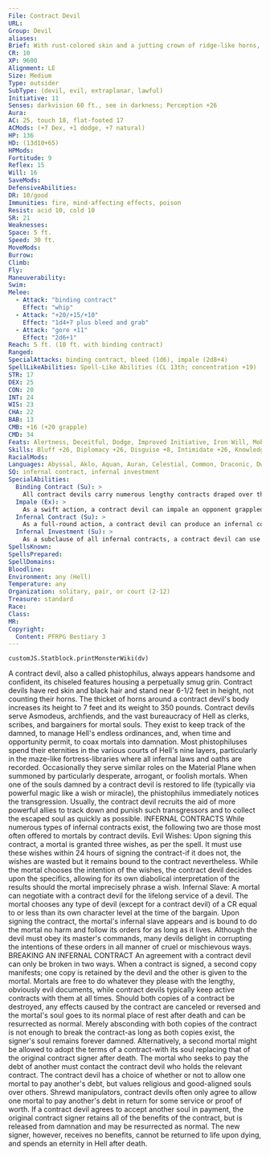 ```yaml
---
File: Contract Devil
URL: 
Group: Devil
aliases: 
Brief: With rust-colored skin and a jutting crown of ridge-like horns, this muscular devil is draped in lengthy contracts.
CR: 10
XP: 9600
Alignment: LE
Size: Medium
Type: outsider
SubType: (devil, evil, extraplanar, lawful)
Initiative: 11
Senses: darkvision 60 ft., see in darkness; Perception +26
Aura: 
AC: 25, touch 18, flat-footed 17
ACMods: (+7 Dex, +1 dodge, +7 natural)
HP: 136
HD: (13d10+65)
HPMods: 
Fortitude: 9
Reflex: 15
Will: 16
SaveMods: 
DefensiveAbilities: 
DR: 10/good
Immunities: fire, mind-affecting effects, poison
Resist: acid 10, cold 10
SR: 21
Weaknesses: 
Space: 5 ft.
Speed: 30 ft.
MoveMods: 
Burrow: 
Climb: 
Fly: 
Maneuverability: 
Swim: 
Melee: 
  - Attack: "binding contract"
    Effect: "whip"
  - Attack: "+20/+15/+10"
    Effect: "1d4+7 plus bleed and grab"
  - Attack: "gore +11"
    Effect: "2d6+1"
Reach: 5 ft. (10 ft. with binding contract)
Ranged: 
SpecialAttacks: binding contract, bleed (1d6), impale (2d8+4)
SpellLikeAbilities: Spell-Like Abilities (CL 13th; concentration +19)  Constant-tongues  At Will-bestow curse (DC 20), detect thoughts (DC 18), dimension door, erase, identify, major image (DC 19), produce flame, sending  3/day-arcane eye, break enchantment, greater teleport (self plus 50 lbs. of objects only), hold person (DC 19), locate creature, mage's private sanctum, scorching ray, silence (DC 18), vision  1/day-contact other plane, delayed blast fireball (DC 23), dismissal (DC 21), plane shift (DC 23), summon (level 4, 1d6 bearded devils or 1 bone devil 50%), symbol of pain (DC 21)
STR: 17
DEX: 25
CON: 20
INT: 24
WIS: 23
CHA: 22
BAB: 13
CMB: +16 (+20 grapple)
CMD: 34
Feats: Alertness, Deceitful, Dodge, Improved Initiative, Iron Will, Mobility, Persuasive
Skills: Bluff +26, Diplomacy +26, Disguise +8, Intimidate +26, Knowledge (arcana) +23, Knowledge (nobility) +20, Knowledge (planes) +23, Knowledge (religion) +23, Linguistics +20, Perception +26, Profession (scribe) +19, Sense Motive +26, Sleight of Hand +20, Spellcraft +20
RacialMods: 
Languages: Abyssal, Aklo, Aquan, Auran, Celestial, Common, Draconic, Dwarven, Elven, Giant, Gnome, Goblin, Gnoll, Halfling, Ignan, Infernal, Orc, Sylvan, Terran, Undercommon; telepathy 100 ft., tongues
SQ: infernal contract, infernal investment
SpecialAbilities:
  Binding Contract (Su): >
    All contract devils carry numerous lengthy contracts draped over their horns or within their numerous carrying cases. They can wield these contracts like whips, but deal lethal damage regardless of the armor bonus of their target. A contract devil modifies attack and damage rolls when using a binding contract by its Intelligence modifier, not its Strength modifier (this equates to a +7 bonus for most contract devils). Wounds created by a binding contract resemble horrifically deep paper cuts and cause 1d6 points of bleed damage. A contract devil can use its binding contract to disarm and trip foes as if the contract were a whip. If it is itself disarmed of the contract, the devil can rearm itself with a new contract as an immediate action.
  Impale (Ex): >
    As a swift action, a contract devil can impale an opponent grappled by its binding contract, dealing 2d8+4 points of piercing damage.
  Infernal Contract (Su): >
    As a full-round action, a contract devil can produce an infernal contract for a single living mortal creature. This contract can grant a wide range of abilities and effects, as detailed on the following page. To receive any of these bonuses, however, the mortal must sign its true name to the document of its own free will. Upon doing so, that mortal's soul is sworn to the contract devil, condemning the soul to an eternity of servitude in Hell rather than whatever fate would naturally befall it upon the mortal's death. Breaking a contract with a contract devil is difficult and dangerous (see the next page); as long as the infernal contract remains in effect, the victim cannot be restored to life after death save by a miracle or a wish. If a mortal is restored to life in this way, the contract devil immediately senses the development-it not only knows which soul has been restored to life, but also gains the benefits of a discern location spell targeted on the character or creature that restored the damned soul to life.
  Infernal Investment (Su): >
    As a subclause of all infernal contracts, a contract devil can use greater scrying at will upon any creature it has a contract with. The target creature always fails its save against the devil's scrying attempt-this ability otherwise functions at caster level 20th.
SpellsKnown: 
SpellsPrepared: 
SpellDomains: 
Bloodline: 
Environment: any (Hell)
Temperature: any
Organization: solitary, pair, or court (2-12)
Treasure: standard
Race: 
Class: 
MR: 
Copyright:
  Content: PFRPG Bestiary 3
---
```

```dataviewjs
customJS.Statblock.printMonsterWiki(dv)
```
A contract devil, also a called phistophilus, always appears handsome and confident, its chiseled features housing a perpetually smug grin. Contract devils have red skin and black hair and stand near 6-1/2 feet in height, not counting their horns. The thicket of horns around a contract devil's body increases its height to 7 feet and its weight to 350 pounds.  Contract devils serve Asmodeus, archfiends, and the vast bureaucracy of Hell as clerks, scribes, and bargainers for mortal souls. They exist to keep track of the damned, to manage Hell's endless ordinances, and, when time and opportunity permit, to coax mortals into damnation.  Most phistophiluses spend their eternities in the various courts of Hell's nine layers, particularly in the maze-like fortress-libraries where all infernal laws and oaths are recorded. Occasionally they serve similar roles on the Material Plane when summoned by particularly desperate, arrogant, or foolish mortals.  When one of the souls damned by a contract devil is restored to life (typically via powerful magic like a wish or miracle), the phistophilus immediately notices the transgression. Usually, the contract devil recruits the aid of more powerful allies to track down and punish such transgressors and to collect the escaped soul as quickly as possible.  INFERNAL CONTRACTS  While numerous types of infernal contracts exist, the following two are those most often offered to mortals by contract devils.  Evil Wishes: Upon signing this contract, a mortal is granted three wishes, as per the spell. It must use these wishes within 24 hours of signing the contract-if it does not, the wishes are wasted but it remains bound to the contract nevertheless. While the mortal chooses the intention of the wishes, the contract devil decides upon the specifics, allowing for its own diabolical interpretation of the results should the mortal imprecisely phrase a wish.  Infernal Slave: A mortal can negotiate with a contract devil for the lifelong service of a devil. The mortal chooses any type of devil (except for a contract devil) of a CR equal to or less than its own character level at the time of the bargain. Upon signing the contract, the mortal's infernal slave appears and is bound to do the mortal no harm and follow its orders for as long as it lives. Although the devil must obey its master's commands, many devils delight in corrupting the intentions of these orders in all manner of cruel or mischievous ways.  BREAKING AN INFERNAL CONTRACT  An agreement with a contract devil can only be broken in two ways. When a contract is signed, a second copy manifests; one copy is retained by the devil and the other is given to the mortal. Mortals are free to do whatever they please with the lengthy, obviously evil documents, while contract devils typically keep active contracts with them at all times. Should both copies of a contract be destroyed, any effects caused by the contract are canceled or reversed and the mortal's soul goes to its normal place of rest after death and can be resurrected as normal. Merely absconding with both copies of the contract is not enough to break the contract-as long as both copies exist, the signer's soul remains forever damned.   Alternatively, a second mortal might be allowed to adopt the terms of a contract-with its soul replacing that of the original contract signer after death. The mortal who seeks to pay the debt of another must contact the contract devil who holds the relevant contract. The contract devil has a choice of whether or not to allow one mortal to pay another's debt, but values religious and good-aligned souls over others. Shrewd manipulators, contract devils often only agree to allow one mortal to pay another's debt in return for some service or proof of worth. If a contract devil agrees to accept another soul in payment, the original contract signer retains all of the benefits of the contract, but is released from damnation and may be resurrected as normal. The new signer, however, receives no benefits, cannot be returned to life upon dying, and spends an eternity in Hell after death.
